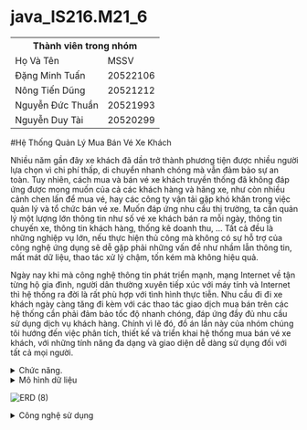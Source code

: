 # java_IS216.M21_6
<table>
<tr>
  <th colspan="2"><b>Thành viên trong nhóm</b></th>

</tr>
<tr>
  <td>Họ Và Tên</td>
  <td>MSSV</td>
</tr>
<tr>
  <td>Đặng Minh Tuấn</td>
  <td>20522106</td>
</tr>
  <tr>
  <td>Nông Tiến Dũng</td>
  <td>20521212</td>
</tr>
  <tr>
  <td>Nguyễn Đức Thuần</td>
  <td>20521993</td>
</tr>
  <tr>
  <td>Nguyễn Duy Tài</td>
  <td>20520299</td>
</tr>
</table>
#Hệ Thống Quản Lý Mua Bán Vé Xe Khách
<p>Nhiều năm gần đây xe khách đã dần trở thành phương tiện được nhiều người lựa chọn vì chi phí thấp, di chuyển nhanh chóng mà vẫn đảm bảo sự an toàn. Tuy nhiên, cách mua và bán vé xe khách truyền thống đã không đáp ứng được mong muốn của cả các khách hàng và hãng xe, như còn nhiều cảnh chen lấn để mua vé, hay các công ty vận tải gặp khó khăn trong việc quản lý và tổ chức bán vé xe. Muốn đáp ứng nhu cầu thị trường, ta cần quản lý một lượng lớn thông tin như số vé xe khách bán ra mỗi ngày, thông tin chuyến xe, thông tin khách hàng, thống kê doanh thu, … Tất cả đều là những nghiệp vụ lớn, nếu thực hiện thủ công mà không có sự hỗ trợ của công nghệ ứng dụng sẽ dễ gặp phải những vấn đề như nhầm lẫn thông tin, mất mát dữ liệu, thao tác xử lý chậm, tốn kém mà không hiệu quả. </p>
<p> Ngày nay khi mà công nghệ thông tin phát triển mạnh, mạng Internet về tận từng hộ gia đình, người dân thường xuyên tiếp xúc với máy tính và Internet thì hệ thống ra đời là rất phù hợp với tình hình thực tiễn. Nhu cầu đi đi xe khách ngày càng tăng đi kèm với các thao tác giao dịch mua bán trên các hệ thống cần phải đảm bảo tốc độ nhanh chóng, đáp ứng đầy đủ nhu cầu sử dụng dịch vụ khách hàng. Chính vì lẽ đó, đồ án lần này của nhóm chúng tôi hướng đến việc phân tích, thiết kế và triển khai hệ thống mua bán vé xe khách, với những tính năng đa dạng và giao diện dễ dàng sử dụng đối với tất cả mọi người.</p>

<details>
  <summary>Chức năng.</summary>
  <ol>
    <li>
      <a>Khách hàng.</a>
      <ul>
        <li><a>Đặt mua vé xe.</a></li>
        <li><a>Xem các chuyến xe, giờ xe khách đi.</a></li>
        <li><a>Xem thông tin khuyến mãi.</a></li>
        <li><a>Xem các thông tin quy định của xe.</a></li>
      </ul>
    </li>
    <li>
      <a>Nhân viên.</a>
      <ul>
        <li><a>Quản lý vé.</a></li>
        <li><a>Quản lý hoàn vé.</a></li>
        <li><a>Quản lý khách hàng.</a></li>
        <li><a>Quản lý khuyến mãi.</a></li>
        <li><a>Tất cả chức năng của khách hàng.</a></li>
      </ul>
    </li>
    <li>
      <a>Ban quản lý.</a>
      <ul>
        <li><a>Quản lý tuyến xe.</a></li>
        <li><a>Quảy lý chuyến xe.</a></li>
        <li><a>Quản lý xe.</a></li>
        <li><a>Quản lý loại xe.</a></li>
        <li><a>Quản lý ghế.</a></li>
        <li><a>Quản lý giá vé.</a></li>
        <li><a>Quản lý nhân viên.</a></li>
        <li><a>Thống kê doanh thu.</a></li>
        <li><a>Tất cả các chức năng của nhân viên trừ các chức năng đã phân quyền.</a></li>
      <ul>
    </li>
  </ol>
</details>
<details>
     <summary>Mô hình dữ liệu</summary>
</details>

![ERD (8)](https://user-images.githubusercontent.com/87002579/169641988-cba59992-bed1-4344-a8e6-068ba52a5b75.jpg)



<details>
  <summary>Công nghệ sử dụng</summary>
  <ol>
    <li><a>Apache NetBeans</a></li>
    <li><a>Oracle database</a></li>
  </ol>
</details>
